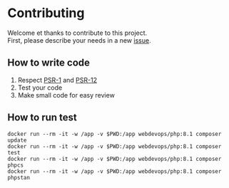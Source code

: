 # Contributing

Welcome et thanks to contribute to this project.  
First, please describe your needs in a new [issue](https://github.com/litesaml/schemas/issues).

## How to write code

1. Respect [PSR-1](https://www.php-fig.org/psr/psr-1/) and [PSR-12](https://www.php-fig.org/psr/psr-12/)
2. Test your code
3. Make small code for easy review

## How to run test

```shell
docker run --rm -it -w /app -v $PWD:/app webdevops/php:8.1 composer update
docker run --rm -it -w /app -v $PWD:/app webdevops/php:8.1 composer test
docker run --rm -it -w /app -v $PWD:/app webdevops/php:8.1 composer phpcs
docker run --rm -it -w /app -v $PWD:/app webdevops/php:8.1 composer phpstan
```
